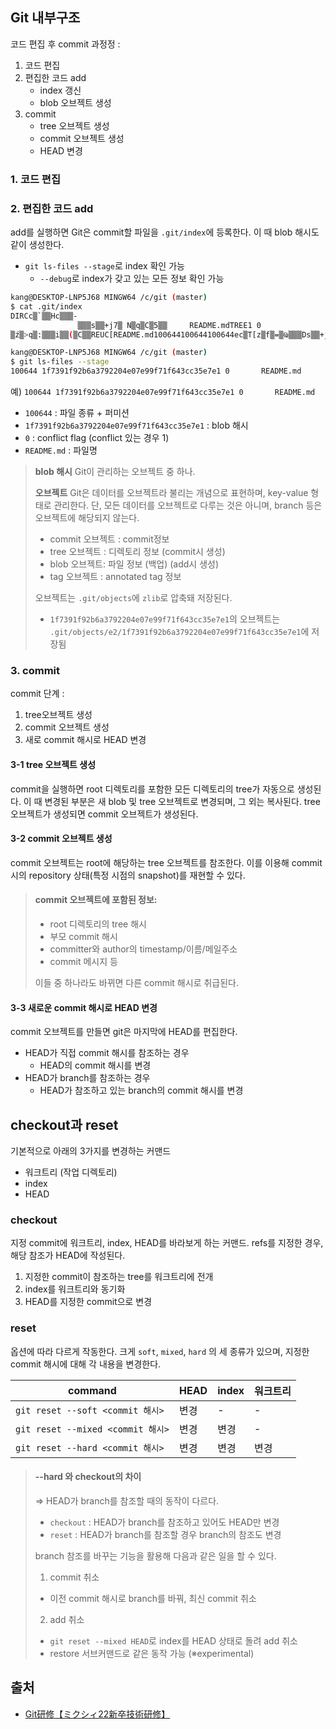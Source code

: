 ## Git 내부구조

코드 편집 후 commit 과정정 : 
1. 코드 편집
2. 편집한 코드 add
	- index 갱신
	- blob 오브젝트 생성
3. commit
	- tree 오브젝트 생성
	- commit 오브젝트 생성
	- HEAD 변경

### 1. 코드 편집

### 2. 편집한 코드 add
add를 실행하면 Git은 commit할 파일을 `.git/index`에 등록한다. 이 때 blob 해시도 같이 생성한다.
- `git ls-files --stage`로 index 확인 가능
	- `--debug`로 index가 갖고 있는 모든 정보 확인 가능
```bash
kang@DESKTOP-LNP5J68 MINGW64 /c/git (master)
$ cat .git/index
DIRCc▒`▒▒Hc▒▒▒-
               ▒▒▒s▒▒+j7▒ N▒q▒C▒5▒▒     README.mdTREE1 0
▒ź▒>q▒:▒▒▒i▒▒(▒C▒▒REUC[README.md100644100644100644ec▒T[z▒f▒=▒Ҩ▒▒▒Ds▒▒+j7▒ N▒q▒C▒5▒▒`▒ITG▒)▒▒▒dcxD▒▒▒2!▒-Wg▒b▒b▒Si▒

kang@DESKTOP-LNP5J68 MINGW64 /c/git (master)
$ git ls-files --stage
100644 1f7391f92b6a3792204e07e99f71f643cc35e7e1 0       README.md
```
 예) `100644 1f7391f92b6a3792204e07e99f71f643cc35e7e1 0       README.md`
 - `100644` : 파일 종류 + 퍼미션
 - `1f7391f92b6a3792204e07e99f71f643cc35e7e1` : blob 해시
 - `0` : conflict flag (conflict 있는 경우 1)
 - `README.md` : 파일명

>**blob 해시**
>Git이 관리하는 오브젝트 중 하나. 
>
>**오브젝트**
>Git은 데이터를 오브젝트라 불리는 개념으로 표현하며, key-value 형태로 관리한다. 단, 모든 데이터를 오브젝트로 다루는 것은 아니며, branch 등은 오브젝트에 해당되지 않는다.
>
>- commit 오브젝트 :  commit정보
>- tree 오브젝트 : 디렉토리 정보 (commit시 생성)
>- blob 오브젝트: 파일 정보 (백업) (add시 생성)
>- tag 오브젝트 : annotated tag 정보
>
>오브젝트는 `.git/objects`에 `zlib`로 압축돼 저장된다.
>- `1f7391f92b6a3792204e07e99f71f643cc35e7e1`의 오브젝트는 `.git/objects/e2/1f7391f92b6a3792204e07e99f71f643cc35e7e1`에 저장됨


### 3. commit

commit 단계 :
1. tree오브젝트 생성
2. commit 오브젝트 생성
3. 새로 commit 해시로 HEAD 변경

#### 3-1 tree 오브젝트 생성
commit을 실행하면 root 디렉토리를 포함한 모든 디렉토리의 tree가 자동으로 생성된다. 이 때 변경된 부분은 새 blob 및 tree 오브젝트로 변경되며, 그 외는 복사된다. tree 오브젝트가 생성되면 commit 오브젝트가 생성된다.

#### 3-2 commit 오브젝트 생성
commit 오브젝트는 root에 해당하는 tree 오브젝트를 참조한다. 이를 이용해 commit 시의 repository 상태(특정 시점의 snapshot)를 재현할 수 있다.

>#### commit 오브젝트에 포함된 정보: 
>- root 디렉토리의 tree 해시
>- 부모 commit 해시
>- committer와 author의 timestamp/이름/메일주소
>- commit 메시지 등
>
>이들 중 하나라도 바뀌면 다른 commit 해시로 취급된다.


#### 3-3 새로운 commit 해시로 HEAD 변경

commit 오브젝트를 만들면 git은 마지막에 HEAD를 편집한다.
- HEAD가 직접 commit 해시를 참조하는 경우
	- HEAD의 commit 해시를 변경
- HEAD가 branch를 참조하는 경우
	- HEAD가 참조하고 있는 branch의 commit 해시를 변경


## checkout과 reset
기본적으로 아래의 3가지를 변경하는 커맨드
- 워크트리 (작업 디렉토리)
- index
- HEAD

### checkout
지정 commit에 워크트리, index, HEAD를 바라보게 하는 커맨드. refs를 지정한 경우, 해당 참조가 HEAD에 작성된다.
1. 지정한 commit이 참조하는 tree를 워크트리에 전개
2. index를 워크트리와 동기화
3. HEAD를 지정한 commit으로 변경

### reset
옵션에 따라 다르게 작동한다. 크게 `soft`, `mixed`, `hard` 의 세 종류가 있으며, 지정한 commit 해시에 대해 각 내용을 변경한다.

| command | HEAD | index | 워크트리 |
| --- | --- | --- | --- |
| `git reset --soft <commit 해시>` | 변경 | - | - |
| `git reset --mixed <commit 해시>` | 변경 | 변경 | - |
| `git reset --hard <commit 해시>` | 변경 | 변경 | 변경 |

> #### --hard 와 checkout의 차이
>⇒ HEAD가 branch를 참조할 때의 동작이 다르다.
>- `checkout` : HEAD가 branch를 참조하고 있어도 HEAD만 변경
>- `reset` : HEAD가 branch를 참조할 경우 branch의 참조도 변경
>
>branch 참조를 바꾸는 기능을 활용해 다음과 같은 일을 할 수 있다.
>1. commit 취소
>	- 이전 commit 해시로 branch를 바꿔, 최신 commit 취소
>2. add 취소
>	- `git reset --mixed HEAD`로 index를 HEAD 상태로 돌려 add 취소
>	- restore 서브커맨드로 같은 동작 가능 (※experimental)


## 출처
- [Git研修【ミクシィ22新卒技術研修】](https://speakerdeck.com/mixi_engineers/2022-git-training)
